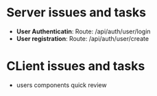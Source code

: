 # Server issues and tasks
- **User Authenticatin**:
  Route: <domain>/api/auth/user/login
- **User  registration**: 
  Route: <domain>/api/auth/user/create

# CLient issues and tasks
- users components quick review
